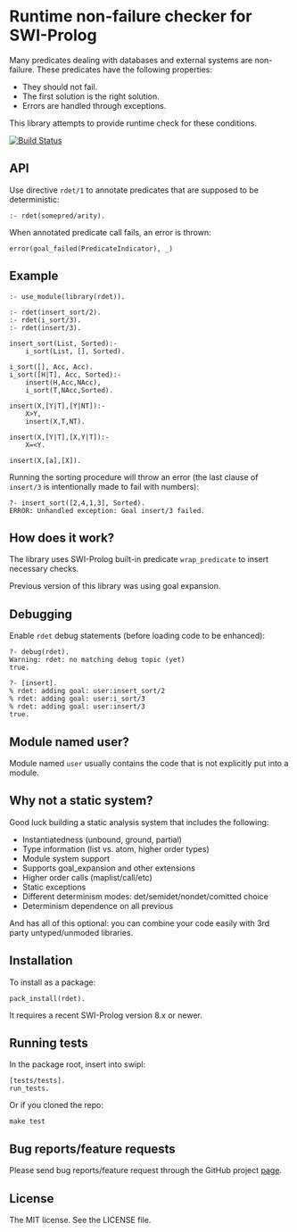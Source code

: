 # Runtime non-failure checker for SWI-Prolog

Many predicates dealing with databases and external systems
are non-failure. These predicates have the following
properties:

 * They should not fail.
 * The first solution is the right solution.
 * Errors are handled through exceptions.

This library attempts to provide runtime check for these conditions.

[![Build Status](https://travis-ci.org/rla/rdet.svg)](https://travis-ci.org/rla/rdet)

## API

Use directive `rdet/1` to annotate predicates that are supposed to be
deterministic:

    :- rdet(somepred/arity).

When annotated predicate call fails, an error is thrown:

    error(goal_failed(PredicateIndicator), _)

## Example

    :- use_module(library(rdet)).

    :- rdet(insert_sort/2).
    :- rdet(i_sort/3).
    :- rdet(insert/3).

    insert_sort(List, Sorted):-
        i_sort(List, [], Sorted).

    i_sort([], Acc, Acc).
    i_sort([H|T], Acc, Sorted):-
        insert(H,Acc,NAcc),
        i_sort(T,NAcc,Sorted).

    insert(X,[Y|T],[Y|NT]):-
        X>Y,
        insert(X,T,NT).

    insert(X,[Y|T],[X,Y|T]):-
        X=<Y.

    insert(X,[a],[X]).

Running the sorting procedure will throw an error (the last clause of `insert/3` is
intentionally made to fail with numbers):

    ?- insert_sort([2,4,1,3], Sorted).
    ERROR: Unhandled exception: Goal insert/3 failed.

## How does it work?

The library uses SWI-Prolog built-in predicate `wrap_predicate` to insert
necessary checks.

Previous version of this library was using goal expansion.

## Debugging

Enable `rdet` debug statements (before loading code to be enhanced):

    ?- debug(rdet).
    Warning: rdet: no matching debug topic (yet)
    true.

    ?- [insert].
    % rdet: adding goal: user:insert_sort/2
    % rdet: adding goal: user:i_sort/3
    % rdet: adding goal: user:insert/3
    true.

## Module named user?

Module named `user` usually contains the code that is not explicitly
put into a module.

## Why not a static system?

Good luck building a static analysis system that includes the following:

 * Instantiatedness (unbound, ground, partial)
 * Type information (list vs. atom, higher order types)
 * Module system support
 * Supports goal_expansion and other extensions
 * Higher order calls (maplist/call/etc)
 * Static exceptions
 * Different determinism modes: det/semidet/nondet/comitted choice
 * Determinism dependence on all previous

And has all of this optional: you can combine your code easily
with 3rd party untyped/unmoded libraries.

## Installation

To install as a package:

    pack_install(rdet).

It requires a recent SWI-Prolog version 8.x or newer.

## Running tests

In the package root, insert into swipl:

    [tests/tests].
    run_tests.

Or if you cloned the repo:

    make test

## Bug reports/feature requests

Please send bug reports/feature request through the GitHub
project [page](https://github.com/rla/rdet).

## License

The MIT license. See the LICENSE file.
